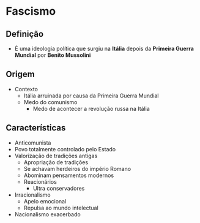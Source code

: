 # Fascismo
## Definição
- É uma ideologia política que surgiu na **Itália** depois da **Primeira Guerra Mundial** por **Benito Mussolini**
## Origem
- Contexto
	- Itália arruinada por causa da Primeira Guerra Mundial
	- Medo do comunismo
		- Medo de acontecer a revolução russa na Itália
## Características
- Anticomunista
- Povo totalmente controlado pelo Estado
- Valorização de tradições antigas
	- Apropriação de tradições
	- Se achavam herdeiros do império Romano
	- Abominam pensamentos modernos
	- Reacionários
		- Ultra conservadores
- Irracionalismo
	- Apelo emocional
	- Repulsa ao mundo intelectual
- Nacionalismo exacerbado